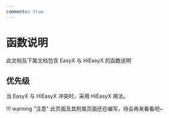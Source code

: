 ```yaml
---
comments: true
---
```


# 函数说明

此文档及下属文档包含 EasyX 与 HiEasyX 的函数说明

## 优先级
当 EasyX 与 HiEasyX 冲突时，采用 HiEasyX 用法。

!!! warning "注意"
    此页面及其附属页面还在编写，待会再来看看吧~